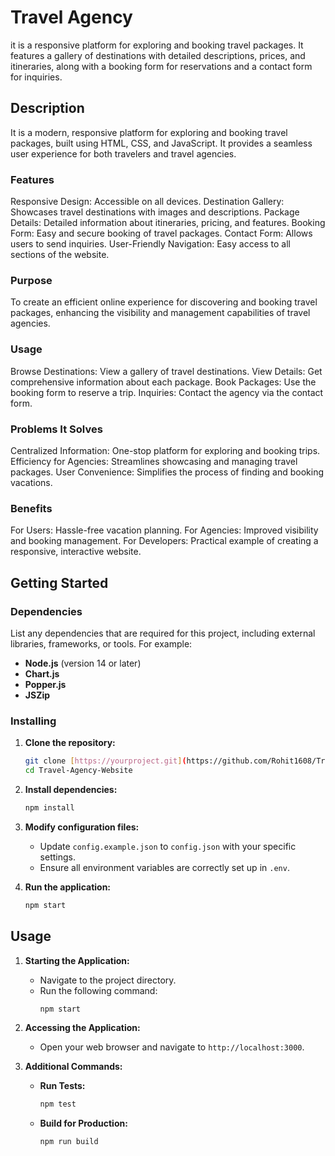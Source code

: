 # Travel Agency 

it is a responsive platform for exploring and booking travel packages. It features a gallery of destinations with detailed descriptions, prices, and itineraries, along with a booking form for reservations and a contact form for inquiries.

## Description

It is a modern, responsive platform for exploring and booking travel packages, built using HTML, CSS, and JavaScript. It provides a seamless user experience for both travelers and travel agencies.

### Features
Responsive Design: Accessible on all devices.
Destination Gallery: Showcases travel destinations with images and descriptions.
Package Details: Detailed information about itineraries, pricing, and features.
Booking Form: Easy and secure booking of travel packages.
Contact Form: Allows users to send inquiries.
User-Friendly Navigation: Easy access to all sections of the website.

### Purpose
To create an efficient online experience for discovering and booking travel packages, enhancing the visibility and management capabilities of travel agencies.

### Usage
Browse Destinations: View a gallery of travel destinations.
View Details: Get comprehensive information about each package.
Book Packages: Use the booking form to reserve a trip.
Inquiries: Contact the agency via the contact form.

### Problems It Solves
Centralized Information: One-stop platform for exploring and booking trips.
Efficiency for Agencies: Streamlines showcasing and managing travel packages.
User Convenience: Simplifies the process of finding and booking vacations.

### Benefits
For Users: Hassle-free vacation planning.
For Agencies: Improved visibility and booking management.
For Developers: Practical example of creating a responsive, interactive website.


## Getting Started

### Dependencies

List any dependencies that are required for this project, including external libraries, frameworks, or tools. For example:

- **Node.js** (version 14 or later)
- **Chart.js** 
- **Popper.js**
- **JSZip** 

### Installing

1. **Clone the repository:**
   ```sh
   git clone [https://yourproject.git](https://github.com/Rohit1608/Travel-Agency-Website.git)
   cd Travel-Agency-Website
   ```

2. **Install dependencies:**
   ```sh
   npm install
   ```

3. **Modify configuration files:**
   - Update `config.example.json` to `config.json` with your specific settings.
   - Ensure all environment variables are correctly set up in `.env`.

4. **Run the application:**
   ```sh
   npm start
   ```

## Usage

1. **Starting the Application:**
   - Navigate to the project directory.
   - Run the following command:
     ```sh
     npm start
     ```

2. **Accessing the Application:**
   - Open your web browser and navigate to `http://localhost:3000`.

3. **Additional Commands:**
   - **Run Tests:**
     ```sh
     npm test
     ```
   - **Build for Production:**
     ```sh
     npm run build
     ```

